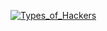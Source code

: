 [![Types_of_Hackers](https://www.google.com/url?sa=i&url=https%3A%2F%2Fwww.geeksforgeeks.org%2Ftypes-of-hackers%2F&psig=AOvVaw36adqVKs021R0T9N2Nubc8&ust=1632285894454000&source=images&cd=vfe&ved=0CAsQjRxqFwoTCJjdhYChj_MCFQAAAAAdAAAAABAD)](https://youtu.be/XpCl517k5x0 "Types_of_Hackers")
